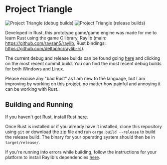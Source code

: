 # Project Triangle

![Project Triangle (debug builds)](https://github.com/STBoyden/project-triangle/workflows/Project%20Triangle%20(debug%20builds)/badge.svg)
![Project Triangle (release builds)](https://github.com/STBoyden/project-triangle/workflows/Project%20Triangle%20(release%20builds)/badge.svg)

Developed in Rust, this prototype game/game engine was made for me to learn Rust using the game C library, 
Raylib (main: https://github.com/raysan5/raylib, Rust bindings: https://github.com/deltaphc/raylib-rs). 

The current debug and release builds can be found going [here](https://github.com/STBoyden/project-triangle/actions) and 
clicking on the most recent commit build. You can find the most recent debug builds for both Windows and Linux.

Please excuse any "bad Rust" as I am new to the language, but I am improving by working on this project, no matter how 
painful and annoying it can be working with Rust.


## Building and Running
If you haven't got Rust, install Rust [here](https://rustup.rs).

Once Rust is installed or if you already have it installed, clone this repository using `git` or download the zip file and run `cargo build --release` to build the release build. The binary for your operating system should then be in `target/release/`.

If you're running into errors while building, follow the instructions for your platform to install Raylib's dependencies [here](https://github.com/raysan5/raylib/wiki#development-platforms).
